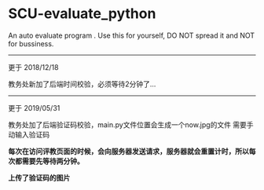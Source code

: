 # SCU-evaluate_python
An auto evaluate program .
Use this for yourself, DO NOT spread it and NOT for bussiness.

* * *

更于 2018/12/18

教务处新加了后端时间校验，必须等待2分钟了...

* * *

更于 2019/05/31

教务处加了后端验证码校验，main.py文件位置会生成一个now.jpg的文件
需要手动输入验证码

**每次在访问评教页面的时候，会向服务器发送请求，服务器就会重置计时，所以每次都需要先等待两分钟。**

**上传了验证码的图片**
